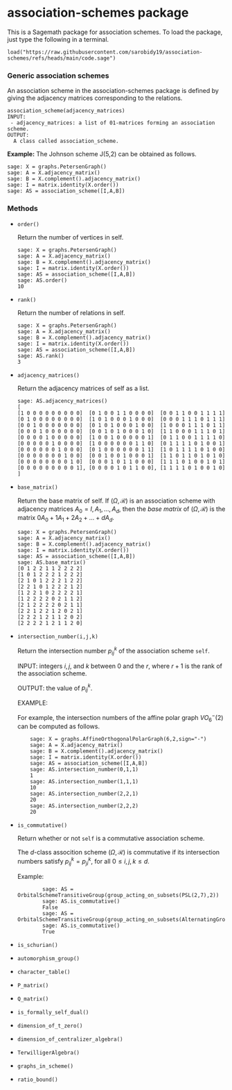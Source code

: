 # association-schemes package

This is a Sagemath package for association schemes. To load the package, just type the following in a terminal.

```  sage
load("https://raw.githubusercontent.com/sarobidy19/association-schemes/refs/heads/main/code.sage")
```
### Generic association schemes
An association scheme in the association-schemes package is defined by giving the adjacency matrices corresponding to the relations.

```  sage
association_scheme(adjacency_matrices)
INPUT:
 - adjacency_matrices: a list of 01-matrices forming an association scheme.
OUTPUT:
  A class called association_scheme.
```

**Example:** The Johnson scheme J(5,2) can be obtained as follows.
``` sage
sage: X = graphs.PetersenGraph()
sage: A = X.adjacency_matrix()
sage: B = X.complement().adjacency_matrix()
sage: I = matrix.identity(X.order())
sage: AS = association_scheme([I,A,B])
```

### Methods

- ``order()``
    
    Return the number of vertices in self.

    ```  sage
    sage: X = graphs.PetersenGraph()
    sage: A = X.adjacency_matrix()
    sage: B = X.complement().adjacency_matrix()
    sage: I = matrix.identity(X.order())
    sage: AS = association_scheme([I,A,B])
    sage: AS.order()
    10

    ```
- ``rank()``
  
    Return the number of relations in self.
  
    ```  sage
    sage: X = graphs.PetersenGraph()
    sage: A = X.adjacency_matrix()
    sage: B = X.complement().adjacency_matrix()
    sage: I = matrix.identity(X.order())
    sage: AS = association_scheme([I,A,B])
    sage: AS.rank()
    3
    ```
- ``adjacency_matrices()``
  
    Return the adjacency matrices of self as a list.
    ```  sage
    sage: AS.adjacency_matrices()
    [
    [1 0 0 0 0 0 0 0 0 0]  [0 1 0 0 1 1 0 0 0 0]  [0 0 1 1 0 0 1 1 1 1]
    [0 1 0 0 0 0 0 0 0 0]  [1 0 1 0 0 0 1 0 0 0]  [0 0 0 1 1 1 0 1 1 1]
    [0 0 1 0 0 0 0 0 0 0]  [0 1 0 1 0 0 0 1 0 0]  [1 0 0 0 1 1 1 0 1 1]
    [0 0 0 1 0 0 0 0 0 0]  [0 0 1 0 1 0 0 0 1 0]  [1 1 0 0 0 1 1 1 0 1]
    [0 0 0 0 1 0 0 0 0 0]  [1 0 0 1 0 0 0 0 0 1]  [0 1 1 0 0 1 1 1 1 0]
    [0 0 0 0 0 1 0 0 0 0]  [1 0 0 0 0 0 0 1 1 0]  [0 1 1 1 1 0 1 0 0 1]
    [0 0 0 0 0 0 1 0 0 0]  [0 1 0 0 0 0 0 0 1 1]  [1 0 1 1 1 1 0 1 0 0]
    [0 0 0 0 0 0 0 1 0 0]  [0 0 1 0 0 1 0 0 0 1]  [1 1 0 1 1 0 1 0 1 0]
    [0 0 0 0 0 0 0 0 1 0]  [0 0 0 1 0 1 1 0 0 0]  [1 1 1 0 1 0 0 1 0 1]
    [0 0 0 0 0 0 0 0 0 1], [0 0 0 0 1 0 1 1 0 0], [1 1 1 1 0 1 0 0 1 0]
    ]
    ```
- ``base_matrix()``
  
    Return the base matrix of self. If $`(\Omega,\mathcal{R})`$ is an association scheme with adjacency matrices $A_0 = I, A_1,\ldots, A_d$, then the *base matrix* of $(\Omega,\mathcal{R})$ is the matrix
    $0A_0 + 1A_1+2A_2+ \ldots+ dA_d$.

    ```  sage
    sage: X = graphs.PetersenGraph()
    sage: A = X.adjacency_matrix()
    sage: B = X.complement().adjacency_matrix()
    sage: I = matrix.identity(X.order())
    sage: AS = association_scheme([I,A,B])
    sage: AS.base_matrix()
    [0 1 2 2 1 1 2 2 2 2]
    [1 0 1 2 2 2 1 2 2 2]
    [2 1 0 1 2 2 2 1 2 2]
    [2 2 1 0 1 2 2 2 1 2]
    [1 2 2 1 0 2 2 2 2 1]
    [1 2 2 2 2 0 2 1 1 2]
    [2 1 2 2 2 2 0 2 1 1]
    [2 2 1 2 2 1 2 0 2 1]
    [2 2 2 1 2 1 1 2 0 2]
    [2 2 2 2 1 2 1 1 2 0]
    ```
- ``intersection_number(i,j,k)``

    Return the intersection number $p_{ij}^k$ of the association scheme ``self``.

    
    INPUT: integers $i,j,$ and $k$ between $0$ and the $r$, where $r+1$ is the rank of the association scheme.

    OUTPUT: the value of $p_{ij}^k$.
    
    EXAMPLE:

    For example, the intersection numbers of the affine polar graph $VO_6^-(2)$ can be computed as follows.

    ``` sage
        sage: X = graphs.AffineOrthogonalPolarGraph(6,2,sign="-")
        sage: A = X.adjacency_matrix()
        sage: B = X.complement().adjacency_matrix()
        sage: I = matrix.identity(X.order())
        sage: AS = association_scheme([I,A,B])
        sage: AS.intersection_number(0,1,1)
        1
        sage: AS.intersection_number(1,1,1)
        10
        sage: AS.intersection_number(2,2,1)
        20
        sage: AS.intersection_number(2,2,2)
        20
    ```

- ``is_commutative()``

    Return whether or not ``self`` is a commutative association scheme.

    The $d$-class assocition scheme $(\Omega,\mathcal{R})$ is commutative if its intersection numbers satisfy $p_{ij}^k = p_{ji}^k$, for all $0\leq i,j,k\leq d$. 

    Example:

    ```sage
            sage: AS = OrbitalSchemeTransitiveGroup(group_acting_on_subsets(PSL(2,7),2))
            sage: AS.is_commutative()
            False
            sage: AS = OrbitalSchemeTransitiveGroup(group_acting_on_subsets(AlternatingGroup(7),2))
            sage: AS.is_commutative()
            True

    ```

- ``is_schurian()``
- ``automorphism_group()``
- ``character_table()``
- ``P_matrix()``
- ``Q_matrix()``
- ``is_formally_self_dual()``
- ``dimension_of_t_zero()``
- ``dimension_of_centralizer_algebra()``
- ``TerwilligerAlgebra()``
- ``graphs_in_scheme()``
- ``ratio_bound()``
